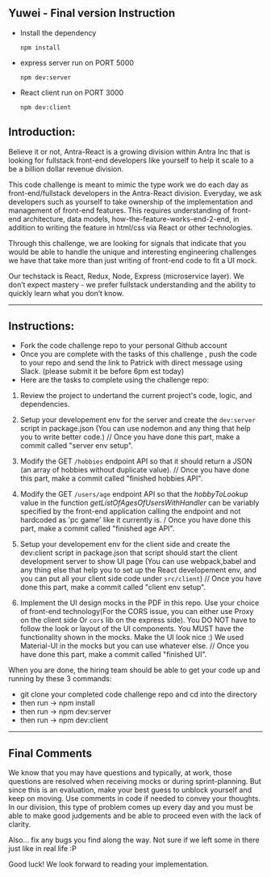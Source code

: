 ## Yuwei - Final version Instruction

- Install the dependency

  `npm install`

- express server run on PORT 5000

  `npm dev:server`

- React client run on PORT 3000

  `npm dev:client`

## Introduction:

Believe it or not, Antra-React is a growing division within Antra Inc that is looking for fullstack front-end developers like yourself to help it scale to a be a billion dollar revenue division.

This code challenge is meant to mimic the type work we do each day as front-end/fullstack developers in the Antra-React division. Everyday, we ask developers such as yourself to take ownership of the implementation and management of front-end features. This requires understanding of front-end architecture, data models, how-the-feature-works-end-2-end, in addition to writing the feature in html/css via React or other technologies.

Through this challenge, we are looking for signals that indicate that you would be able to handle the unique and interesting engineering challenges we have that take more than just writing of front-end code to fit a UI mock.

Our techstack is React, Redux, Node, Express (microservice layer). We don’t expect mastery - we prefer fullstack understanding and the ability to quickly learn what you don’t know.

---

## Instructions:

- Fork the code challenge repo to your personal Github account
- Once you are complete with the tasks of this challenge , push the code to your repo and send the link to Patrick with direct message using Slack. (please submit it be before 6pm est today)
- Here are the tasks to complete using the challenge repo:

1. Review the project to undertand the current project's code, logic, and dependencies.

2. Setup your developement env for the server and create the `dev:server` script in package.json (You can use nodemon and any thing that help you to write better code.) // Once you have done this part, make a commit called "server env setup".

3. Modify the GET `/hobbies` endpoint API so that it should return a JSON (an array of hobbies without duplicate value).
   // Once you have done this part, make a commit called "finished hobbies API".

4. Modify the GET `/users/age` endpoint API so that the _hobbyToLookup_ value in the function _getListOfAgesOfUsersWithHandler_ can be variably specified by the front-end application calling the endpoint and not hardcoded as 'pc game' like it currently is. / Once you have done this part, make a commit called "finished age API".

5. Setup your developement env for the client side and create the dev:client script in package.json that script should start the client development server to show UI page (You can use webpack,babel and any thing else that help you to set up the React developement env, and you can put all your client side code under `src/client`) // Once you have done this part, make a commit called "client env setup".

6. Implement the UI design mocks in the PDF in this repo. Use your choice of front-end technology(For the CORS issue, you can either use Proxy on the client side Or `cors` lib on the express side). You DO NOT have to follow the look or layout of the UI components. You MUST have the functionality shown in the mocks. Make the UI look nice :) We used Material-UI in the mocks but you can use whatever else. // Once you have done this part, make a commit called "finished UI".

When you are done, the hiring team should be able to get your code up and running by these 3 commands:

- git clone your completed code challenge repo and cd into the directory
- then run -> npm install
- then run -> npm dev:server
- then run -> npm dev:client

---

## Final Comments

We know that you may have questions and typically, at work, those questions are resolved when receiving mocks or during sprint-planning. But since this is an evaluation, make your best guess to unblock yourself and keep on moving. Use comments in code if needed to convey your thoughts. In our division, this type of problem comes up every day and you must be able to make good judgements and be able to proceed even with the lack of clarity.

Also… fix any bugs you find along the way. Not sure if we left some in there just like in real life :P

Good luck! We look forward to reading your implementation.
